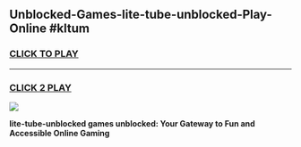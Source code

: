 
## Unblocked-Games-lite-tube-unblocked-Play-Online #kltum
<h3>
<a href="https://news.freeplayer.one?title=lite-tube-unblocked&ref=3">CLICK TO PLAY</a></h3>
<hr>

<h3>
<a href="https://news.freeplayer.one?title=lite-tube-unblocked&ref=3">CLICK 2 PLAY</a>
  
</h3>

<a href="https://news.freeplayer.one?title=lite-tube-unblocked&ref=3"><img src="https://clearcache.store/games.png"></a>


**lite-tube-unblocked games unblocked: Your Gateway to Fun and Accessible Online Gaming**
